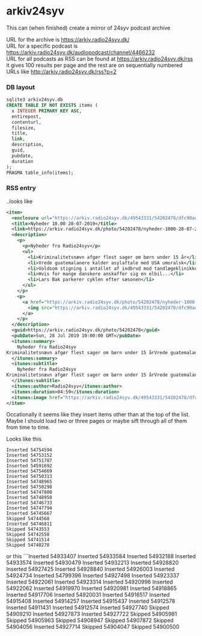 # arkiv24syv
This can (when finished) create a mirror of 24syv podcast archive

URL for the archive is https://arkiv.radio24syv.dk/  
URL for a specific podcast is https://arkiv.radio24syv.dk/audiopodcast/channel/4466232  
URL for all podcasts as RSS can be found at https://arkiv.radio24syv.dk/rss it gives 100 results per page and the rest are on sequentially numbered URLs like http://arkiv.radio24syv.dk/rss?p=2



### DB layout

```sql
sqlite3 arkiv24syv.db
CREATE TABLE IF NOT EXISTS items (
  x INTEGER PRIMARY KEY ASC,
  entirepost,
  contenturl,
  filesize,
  title,
  link,
  description,
  guid,
  pubdate,
  duration
);
PRAGMA table_info(items);
```

### RSS entry

..looks like
```xml
<item>
  <enclosure url="https://arkiv.radio24syv.dk/49543331/54202478/dfc90ad8eaf93453562ed3961e565a5f/video_medium/nyheder-1000-28-07-2019-video.mp4?source=podcast" type="video/mp4" length="3550177"/>
  <title>Nyheder 10.00 28-07-2019</title>
  <link>https://arkiv.radio24syv.dk/photo/54202478/nyheder-1000-28-07-2019</link>
  <description>
    <p>
      <p>Nyheder fra Radio24syv</p>
      <ul>
        <li>Kriminalitetsnævn afgør flest sager om børn under 15 år</li>
        <li>Vrede guatemalanere kalder asylaftale med USA umoralsk</li>
        <li>Voldsom stigning i antallet af indbrud mod tandlægeklinikker</li>
        <li>Hvis for mange danskere anskaffer sig en elbil...</li>
        <li>Lars Bak parkerer cyklen efter sæsonen</li>
      </ul>
    </p>
    <p>
      <a href="https://arkiv.radio24syv.dk/photo/54202478/nyheder-1000-28-07-2019">
        <img src="https://arkiv.radio24syv.dk/49543331/54202478/dfc90ad8eaf93453562ed3961e565a5f/standard/download-thumbnail.jpg" width="1400" height="1400"/>
      </a>
    </p>
  </description>
  <guid>https://arkiv.radio24syv.dk/photo/54202478</guid>
  <pubDate>Sun, 28 Jul 2019 10:00:00 GMT</pubDate>
  <itunes:summary>
    Nyheder fra Radio24syv
Kriminalitetsnævn afgør flest sager om børn under 15 årVrede guatemalanere kalder asylaftale med USA umoralskVoldsom stigning i antallet af indbrud mod tandlægeklinikkerHvis for mange danskere anskaffer sig en elbil...Lars Bak parkerer cyklen efter sæsonen
  </itunes:summary>
  <itunes:subtitle>
    Nyheder fra Radio24syv
Kriminalitetsnævn afgør flest sager om børn under 15 årVrede guatemalanere kalder asylaftale med USA umoralskVoldsom stigning i antallet af indbrud mod tandlægeklinikkerHvis for mange danskere anskaffer sig en elbil...Lars...
  </itunes:subtitle>
  <itunes:author>Radio24syv</itunes:author>
  <itunes:duration>04:59</itunes:duration>
  <itunes:image href="https://arkiv.radio24syv.dk/49543331/54202478/dfc90ad8eaf93453562ed3961e565a5f/standard/download-thumbnail.jpg/thumbnail.jpg"/>
</item>
```

Occationally it seems like they insert items other than at the top of the list. Maybe I should load two or three pages or maybe sift through all of them from time to time.

Looks like this  
```
Inserted 54754594
Inserted 54753152
Inserted 54751787
Inserted 54591692
Inserted 54754669
Inserted 54750313
Inserted 54748965
Inserted 54750298
Inserted 54747800
Inserted 54748950
Inserted 54746733
Inserted 54747794
Inserted 54745667
Skipped 54744568
Inserted 54746811
Skipped 54743553
Skipped 54742558
Skipped 54741514
Skipped 54740278
```

or this ```Inserted 54933407
Inserted 54933584
Inserted 54932188
Inserted 54933574
Inserted 54930479
Inserted 54932213
Inserted 54928820
Inserted 54927425
Inserted 54928840
Inserted 54926003
Inserted 54924734
Inserted 54799396
Inserted 54927498
Inserted 54923337
Inserted 54922061
Inserted 54923314
Inserted 54920996
Inserted 54922062
Inserted 54919970
Inserted 54920981
Inserted 54918865
Inserted 54917706
Inserted 54920031
Inserted 54916517
Inserted 54915408
Inserted 54914257
Inserted 54915437
Inserted 54912578
Inserted 54911431
Inserted 54912574
Inserted 54927740
Skipped 54909210
Inserted 54927873
Inserted 54927722
Skipped 54905981
Skipped 54905963
Skipped 54908947
Skipped 54907872
Skipped 54904056
Inserted 54927714
Skipped 54904047
Skipped 54900500
```
